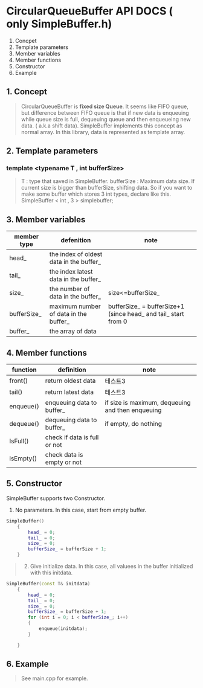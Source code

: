 # CircularQueueBuffer API DOCS ( only SimpleBuffer.h)

1. Concpet
2. Template parameters
3. Member variables
4. Member functions 
5. Constructor
6. Example


## 1. Concept
> CircularQueueBuffer is **fixed size Queue**. It seems like FIFO queue, but difference between FIFO queue is that if new data is enqueuing while queue size is full, dequeuing queue and then enqueueing new data. ( a.k.a shift data).
SimpleBuffer implements this concept as normal array.
In this library, data is represented as template array.
  

## 2. Template parameters
### template <typename T , int bufferSize>
> T : type that saved in SimpleBuffer.
> bufferSize : Maximum data size. If current size is bigger than bufferSize, shifting data.
> So if you want to make some buffer which stores 3 int types, declare like this.
> SimpleBuffer < int , 3 > simplebuffer;


## 3. Member variables
|member type|defenition|note|
|------|---|---|
|head_|the index of oldest data in the buffer_||
|tail_|the index latest data in the buffer_||
|size_|the number of data in the buffer_|size<=bufferSize_|
|bufferSize_|maximum number of data in the buffer_|bufferSize_ = bufferSize+1 (since head_ and tail_ start from 0|
|buffer_|the array of data||


## 4. Member functions

|function|definition|note|
|------|---|---|
|front()|return oldest data|테스트3|
|tail()|return latest data|테스트3|
|enqueue()|enqueuing data to buffer_|if size is maximum, dequeuing and then enqueuing|
|dequeue()|dequeuing data to buffer_|if empty, do nothing|
|IsFull()|check if data is full or not||
|isEmpty()|check data is empty or not||


## 5. Constructor
SimpleBuffer supports two Constructor.


1. No parameters. In this case, start from empty buffer.
```cpp
SimpleBuffer()
	{
		head_ = 0;
		tail_ = 0;
		size_ = 0;
		bufferSize_ = bufferSize + 1;
	}
```


>2. Give initialize data. In this case, all valuees in the buffer initialized with this initdata.
```cpp
SimpleBuffer(const T& initdata)
	{
		head_ = 0;
		tail_ = 0;
		size_ = 0;
		bufferSize_ = bufferSize + 1;
		for (int i = 0; i < bufferSize_; i++)
		{
			enqueue(initdata);
		}

	}
```


## 6. Example

>See main.cpp for example.


